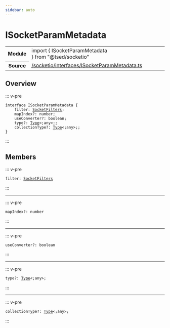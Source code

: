 ```yaml
---
sidebar: auto
---
```

# ISocketParamMetadata <Badge text="Interface" type="interface"/>
<!-- Summary -->
<section class="symbol-info"><table class="is-full-width"><tbody><tr><th>Module</th><td><div class="lang-typescript"><span class="token keyword">import</span> { ISocketParamMetadata }&nbsp;<span class="token keyword">from</span>&nbsp;<span class="token string">"@tsed/socketio"</span></div></td></tr><tr><th>Source</th><td><a href="https://github.com/Romakita/ts-express-decorators/blob/v4.30.0/src//socketio/interfaces/ISocketParamMetadata.ts#L0-L0">/socketio/interfaces/ISocketParamMetadata.ts</a></td></tr></tbody></table></section>

<!-- Overview -->
## Overview


::: v-pre
<pre><code class="typescript-lang "><span class="token keyword">interface</span> ISocketParamMetadata <span class="token punctuation">{</span>
    filter<span class="token punctuation">:</span> <a href="#api/socketio/socketfilters"><span class="token">SocketFilters</span></a><span class="token punctuation">;</span>
    mapIndex?<span class="token punctuation">:</span> <span class="token keyword">number</span><span class="token punctuation">;</span>
    useConverter?<span class="token punctuation">:</span> <span class="token keyword">boolean</span><span class="token punctuation">;</span>
    type?<span class="token punctuation">:</span> <a href="#api/core/type"><span class="token">Type</span></a>&lt<span class="token punctuation">;</span><span class="token keyword">any</span>&gt<span class="token punctuation">;</span><span class="token punctuation">;</span>
    collectionType?<span class="token punctuation">:</span> <a href="#api/core/type"><span class="token">Type</span></a>&lt<span class="token punctuation">;</span><span class="token keyword">any</span>&gt<span class="token punctuation">;</span><span class="token punctuation">;</span>
<span class="token punctuation">}</span></code></pre>
:::


<!-- Members -->




## Members


<div class="method-overview">
::: v-pre
<pre><code class="typescript-lang ">filter<span class="token punctuation">:</span> <a href="#api/socketio/socketfilters"><span class="token">SocketFilters</span></a></code></pre>
:::
</div>




***



<div class="method-overview">
::: v-pre
<pre><code class="typescript-lang ">mapIndex?<span class="token punctuation">:</span> <span class="token keyword">number</span></code></pre>
:::
</div>




***



<div class="method-overview">
::: v-pre
<pre><code class="typescript-lang ">useConverter?<span class="token punctuation">:</span> <span class="token keyword">boolean</span></code></pre>
:::
</div>




***



<div class="method-overview">
::: v-pre
<pre><code class="typescript-lang ">type?<span class="token punctuation">:</span> <a href="#api/core/type"><span class="token">Type</span></a>&lt<span class="token punctuation">;</span><span class="token keyword">any</span>&gt<span class="token punctuation">;</span></code></pre>
:::
</div>




***



<div class="method-overview">
::: v-pre
<pre><code class="typescript-lang ">collectionType?<span class="token punctuation">:</span> <a href="#api/core/type"><span class="token">Type</span></a>&lt<span class="token punctuation">;</span><span class="token keyword">any</span>&gt<span class="token punctuation">;</span></code></pre>
:::
</div>